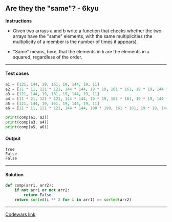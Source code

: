 ## Are they the "same"? - 6kyu

**Instructions**

- Given two arrays a and b write a function that checks whether the two arrays have the "same" elements, with the same multiplicities (the multiplicity of a member is the number of times it appears).

- "Same" means, here, that the elements in `b` are the elements in `a` squared, regardless of the order.

---

#### Test cases

```python
a1 = [121, 144, 19, 161, 19, 144, 19, 11]
a2 = [11 * 11, 121 * 121, 144 * 144, 19 * 19, 161 * 161, 19 * 19, 144 * 144, 19 * 19]
a3 = [121, 144, 19, 161, 19, 144, 19, 11]
a4 = [11 * 21, 121 * 121, 144 * 144, 19 * 19, 161 * 161, 19 * 19, 144 * 144, 19 * 19]
a5 = [121, 144, 19, 161, 19, 144, 19, 11]
a6 = [11 * 11, 121 * 121, 144 * 144, 190 * 190, 161 * 161, 19 * 19, 144 * 144, 19 * 19]

print(comp(a1, a2))
print(comp(a3, a4))
print(comp(a5, a6))
```

#### Output

```
True
False
False
```

---

#### Solution

```python
def comp(arr1, arr2):
    if not arr1 or not arr2:
        return False
    return sorted(i ** 2 for i in arr1) == sorted(arr2)
```

---

[Codewars link](https://www.codewars.com/kata/550498447451fbbd7600041c)
